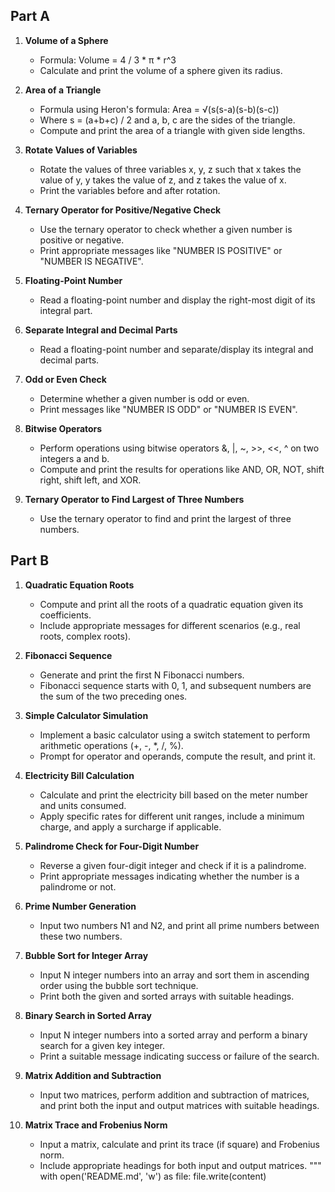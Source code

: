 
## Part A

1. **Volume of a Sphere**
   - Formula: Volume = 4 / 3 * π * r^3
   - Calculate and print the volume of a sphere given its radius.

2. **Area of a Triangle**
   - Formula using Heron's formula: Area = √(s(s-a)(s-b)(s-c))
   - Where s = (a+b+c) / 2 and a, b, c are the sides of the triangle.
   - Compute and print the area of a triangle with given side lengths.

3. **Rotate Values of Variables**
   - Rotate the values of three variables x, y, z such that x takes the value of y, y takes the value of z, and z takes the value of x.
   - Print the variables before and after rotation.

4. **Ternary Operator for Positive/Negative Check**
   - Use the ternary operator to check whether a given number is positive or negative.
   - Print appropriate messages like "NUMBER IS POSITIVE" or "NUMBER IS NEGATIVE".

5. **Floating-Point Number**
   - Read a floating-point number and display the right-most digit of its integral part.

6. **Separate Integral and Decimal Parts**
   - Read a floating-point number and separate/display its integral and decimal parts.

7. **Odd or Even Check**
   - Determine whether a given number is odd or even.
   - Print messages like "NUMBER IS ODD" or "NUMBER IS EVEN".

8. **Bitwise Operators**
   - Perform operations using bitwise operators &, |, ~, >>, <<, ^ on two integers a and b.
   - Compute and print the results for operations like AND, OR, NOT, shift right, shift left, and XOR.

9. **Ternary Operator to Find Largest of Three Numbers**
   - Use the ternary operator to find and print the largest of three numbers.

## Part B

1. **Quadratic Equation Roots**
   - Compute and print all the roots of a quadratic equation given its coefficients.
   - Include appropriate messages for different scenarios (e.g., real roots, complex roots).

2. **Fibonacci Sequence**
   - Generate and print the first N Fibonacci numbers.
   - Fibonacci sequence starts with 0, 1, and subsequent numbers are the sum of the two preceding ones.

3. **Simple Calculator Simulation**
   - Implement a basic calculator using a switch statement to perform arithmetic operations (+, -, *, /, %).
   - Prompt for operator and operands, compute the result, and print it.

4. **Electricity Bill Calculation**
   - Calculate and print the electricity bill based on the meter number and units consumed.
   - Apply specific rates for different unit ranges, include a minimum charge, and apply a surcharge if applicable.

5. **Palindrome Check for Four-Digit Number**
   - Reverse a given four-digit integer and check if it is a palindrome.
   - Print appropriate messages indicating whether the number is a palindrome or not.

6. **Prime Number Generation**
   - Input two numbers N1 and N2, and print all prime numbers between these two numbers.

7. **Bubble Sort for Integer Array**
   - Input N integer numbers into an array and sort them in ascending order using the bubble sort technique.
   - Print both the given and sorted arrays with suitable headings.

8. **Binary Search in Sorted Array**
   - Input N integer numbers into a sorted array and perform a binary search for a given key integer.
   - Print a suitable message indicating success or failure of the search.

9. **Matrix Addition and Subtraction**
   - Input two matrices, perform addition and subtraction of matrices, and print both the input and output matrices with suitable headings.

10. **Matrix Trace and Frobenius Norm**
    - Input a matrix, calculate and print its trace (if square) and Frobenius norm.
    - Include appropriate headings for both input and output matrices.
"""
    with open('README.md', 'w') as file:
        file.write(content)
